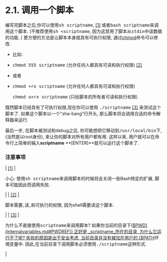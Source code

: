 # 2.1\. 调用一个脚本

编写完脚本之后,你可以使用<kbd class="USERINPUT">sh scriptname</kbd>, [[1]](#FTN.AEN283) 或者<kbd class="USERINPUT">bash scriptname</kbd>来调用这个脚本. (不推荐使用<kbd class="USERINPUT">sh <scriptname</kbd>, 因为这禁用了脚本从<tt class="FILENAME">stdin</tt>中读数据的功能. ) 更方便的方法是让脚本本身就具有可执行权限, 通过[chmod](basic.md#CHMODREF)命令可以修改.

*   比如:
*   <kbd class="USERINPUT">chmod 555 scriptname</kbd> (允许任何人都具有可读和执行权限) [[2]](#FTN.AEN296)

*   或者
*   <kbd class="USERINPUT">chmod +rx scriptname</kbd> (允许任何人都具有可读和执行权限)

    <kbd class="USERINPUT">chmod u+rx scriptname</kbd> (只给脚本的所有者可读和执行权限)

既然脚本已经具有了可执行权限,现在你可以使用 <kbd class="USERINPUT">./scriptname</kbd> [[3]](#FTN.AEN308) 来测试这个脚本了. 如果这个脚本以一个<span class="QUOTE">"sha-bang"</span>行开头, 那么脚本将会调用合适的命令解释器来运行.

最后一步, 在脚本被测试和debug之后, 你可能想把它移动到<tt class="FILENAME">/usr/local/bin</tt>下, (当然是以root身份), 来让你的脚本对所有用户都有用. 这样以来, 用户就可以在命令行上简单的输入**scriptname** **[ENTER]**就可以运行这个脚本了.

### 注意事项

| [[1]](invoking.md#AEN283) | 

小心: 使用<kbd class="USERINPUT">sh scriptname</kbd>来调用脚本的时候将会关闭一些Bash特定的扩展, 脚本可能因此而调用失败.

 |
| [[2]](invoking.md#AEN296) | 

脚本需要_读_和可执行的权限, 因为shell需要读这个脚本.

 |
| [[3]](invoking.md#AEN308) | 

为什么不直接使用<kbd class="USERINPUT">scriptname</kbd>来调用脚本? 如果你当前的目录下([$PWD](internalvariables.md#PWDREF)) 正好是 _scriptname_所在的目录, 为什么它运行不了呢? 失败的原因是出于安全考虑, 当前目录并没有被加在用户的 [$PATH](internalvariables.md#PATHREF)环境变量中. 因此,在当前目录下调用脚本必须使用<kbd class="USERINPUT">./scriptname</kbd>这种形式.

 |